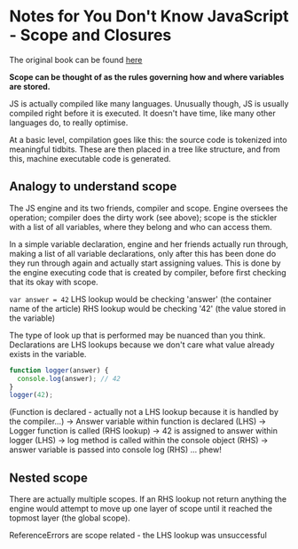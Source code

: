 # Notes for You Don't Know JavaScript - Scope and Closures

The original book can be found [here](https://github.com/getify/You-Dont-Know-JS/blob/master/scope%20&%20closures/README.md)

**Scope can be thought of as the rules governing how and where variables are stored.**

JS is actually compiled like many languages. Unusually though, JS is usually compiled right before it is executed. It doesn't have time, like many other languages do, to really optimise.

At a basic level, compilation goes like this: the source code is tokenized into meaningful tidbits. These are then placed in a tree like structure, and from this, machine executable code is generated.

## Analogy to understand scope
The JS engine and its two friends, compiler and scope.
Engine oversees the operation; compiler does the dirty work (see above); scope is the stickler with a list of all variables, where they belong and who can access them.

In a simple variable declaration, engine and her friends actually run through, making a list of all variable declarations, only after this has been done do they run through again and actually start assigning values. This is done by the engine executing code that is created by compiler, before first checking that its okay with scope.

`var answer = 42`
LHS lookup would be checking 'answer' (the container name of the article)
RHS lookup would be checking '42' (the value stored in the variable)

The type of look up that is performed may be nuanced than you think. Declarations are LHS lookups because we don't care what value already exists in the variable.

```javascript
function logger(answer) {
  console.log(answer); // 42
}
logger(42);
```
(Function is declared - actually not a LHS lookup because it is handled by the compiler...) -> Answer variable within function is declared (LHS) -> Logger function is called (RHS lookup) -> 42 is assigned to answer within logger (LHS) -> log method is called within the console object (RHS) -> answer variable is passed into console log (RHS) ... phew!

## Nested scope
There are actually multiple scopes. If an RHS lookup not return anything the engine would attempt to move up one layer of scope until it reached the topmost layer (the global scope).

ReferenceErrors are scope related - the LHS lookup was unsuccessful
